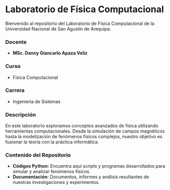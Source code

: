 # Laboratorio de Física Computacional

Bienvenido al repositorio del Laboratorio de Física Computacional de la Universidad Nacional de San Agustín de Arequipa.

### Docente
- **MSc. Danny Giancarlo Apaza Veliz**
### Curso
- Física Computacional
### Carrera
- Ingeniería de Sistemas

### Descripción
En este laboratorio exploramos conceptos avanzados de física utilizando herramientas computacionales. Desde la simulación de campos magnéticos hasta la modelización de fenómenos físicos complejos, nuestro objetivo es fusionar la teoría con la práctica informática.

### Contenido del Repositorio
- **Códigos Python:** Encuentra aquí scripts y programas desarrollados para simular y analizar fenómenos físicos.
- **Documentación:** Documentos, informes y análisis resultantes de nuestras investigaciones y experimentos.
